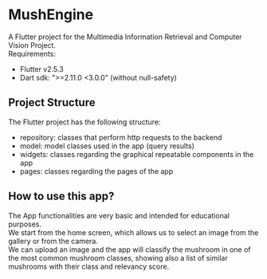 # MushEngine

A Flutter project for the Multimedia Information Retrieval and Computer Vision Project.\
Requirements:
- Flutter v2.5.3
- Dart sdk: ">=2.11.0 <3.0.0" (without null-safety)

## Project Structure
The Flutter project has the following structure:
- repository: classes that perform http requests to the backend
- model: model classes used in the app (query results)
- widgets: classes regarding the graphical repeatable components in the app
- pages: classes regarding the pages of the app

## How to use this app?

The App functionalities are very basic and intended for educational purposes.\
We start from the home screen, which allows us to select an image from the gallery or from
the camera.\
We can upload an image and the app will classify the mushroom in one of the most common mushroom classes, showing also a list of similar mushrooms with their class and relevancy score.
